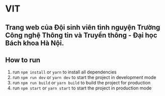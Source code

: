 # VIT

## Trang web của Đội sinh viên tình nguyện Trường Công nghệ Thông tin và Truyền thông - Đại học Bách khoa Hà Nội.

## How to run

1. run `npm install` or `yarn` to install all dependencies
2. run `npm run dev` or `yarn dev` to start the project in development mode
3. run `npm run build` or `yarn build` to build the project for production
4. run `npm start` or `yarn start` to start the project in production mode
